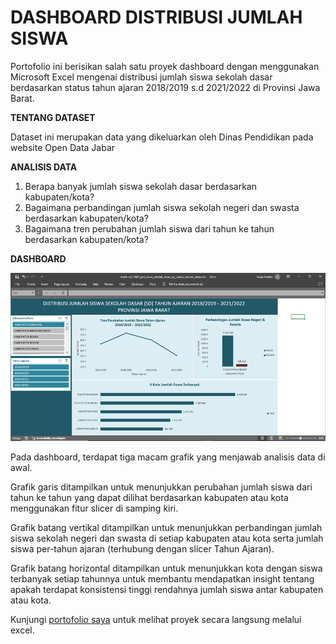 # DASHBOARD DISTRIBUSI JUMLAH SISWA
Portofolio ini berisikan salah satu proyek dashboard dengan menggunakan Microsoft Excel mengenai distribusi jumlah siswa sekolah dasar berdasarkan status tahun ajaran 2018/2019 s.d 2021/2022 di Provinsi Jawa Barat. 

**TENTANG DATASET**

Dataset ini merupakan data yang dikeluarkan oleh Dinas Pendidikan pada website Open Data Jabar

**ANALISIS DATA**

1. Berapa banyak jumlah siswa sekolah dasar berdasarkan kabupaten/kota?
2. Bagaimana perbandingan jumlah siswa sekolah negeri dan swasta berdasarkan kabupaten/kota?
3. Bagaimana tren perubahan jumlah siswa dari tahun ke tahun berdasarkan kabupaten/kota? 

**DASHBOARD**

![Dashboard Distribusi Jumlah Siswa](https://github.com/nadaisyf/excel-project-1/blob/main/dashboard_jumlah_siswa.png)

Pada dashboard, terdapat tiga macam grafik yang menjawab analisis data di awal. 

Grafik garis ditampilkan untuk menunjukkan perubahan jumlah siswa dari tahun ke tahun yang dapat dilihat berdasarkan kabupaten atau kota menggunakan fitur slicer di samping kiri. 

Grafik batang vertikal ditampilkan untuk menunjukkan perbandingan jumlah siswa sekolah negeri dan swasta di setiap kabupaten atau kota serta jumlah siswa per-tahun ajaran (terhubung dengan slicer Tahun Ajaran).

Grafik batang horizontal ditampilkan untuk menunjukkan kota dengan siswa terbanyak setiap tahunnya untuk membantu mendapatkan insight tentang apakah terdapat konsistensi tinggi rendahnya jumlah siswa antar kabupaten atau kota.  


Kunjungi [portofolio saya](https://github.com/nadaisyf/excel-project-1/blob/main/dashboard_jumlah_siswa_sd.xlsx) untuk melihat proyek secara langsung melalui excel.



